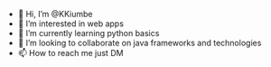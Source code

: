 - 👋 Hi, I’m @KKiumbe
- 👀 I’m interested in web apps 
- 🌱 I’m currently learning python basics
- 💞️ I’m looking to collaborate on java frameworks and technologies 
- 📫 How to reach me just DM

<!---
KKiumbe/KKiumbe is a ✨ special ✨ repository because its `README.md` (this file) appears on your GitHub profile.
You can click the Preview link to take a look at your changes.
--->
